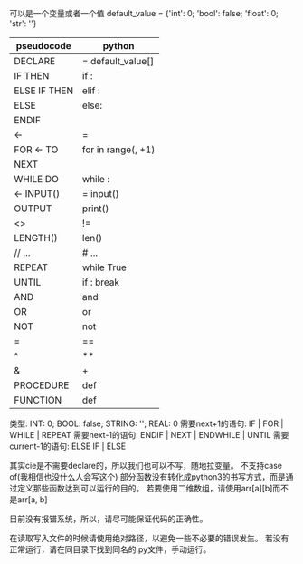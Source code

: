 <variable> 可以是一个变量或者一个值
default_value = {'int': 0; 'bool': false; 'float': 0; 'str': ''}

| pseudocode | python |
| ---------- | ------ |
| DECLARE <variable> <type> | <variable> = default_value[<type>] |
| IF <statement> THEN | if <statement>: |
| ELSE IF <statement> THEN | elif <statement>: |
| ELSE | else: |
| ENDIF | |
| <variable> <- <statement> | <variable> = <statement> |
| FOR <variable> <- <variable> TO <variable> | for <variable> in range(<variable>, <variable>+1) |
| NEXT <variable> | |
| WHILE <statement> DO | while <statement>: |
| <variable> <- INPUT() | <variable> = input() |
| OUTPUT <variable> | print(<variable>) |
| <> | != |
| LENGTH(<variable>) | len(<variable>) |
| // ... | # ... |
| REPEAT | while True |
| UNTIL <statement> | if <statement>: break |
| AND | and |
| OR | or |
| NOT | not |
| = | == |
| ^ | ** |
| & | + |
| PROCEDURE | def |
| FUNCTION | def |


类型: INT: 0; BOOL: false; STRING: ''; REAL: 0
需要next+1的语句: IF | FOR | WHILE | REPEAT
需要next-1的语句: ENDIF | NEXT | ENDWHILE | UNTIL
需要current-1的语句: ELSE IF | ELSE

其实cie是不需要declare的，所以我们也可以不写，随地拉变量。
不支持case of(我相信也没什么人会写这个)
部分函数没有转化成python3的书写方式，而是通过定义那些函数达到可以运行的目的。
若要使用二维数组，请使用arr[a][b]而不是arr[a, b]

目前没有报错系统，所以，请尽可能保证代码的正确性。

在读取写入文件的时候请使用绝对路径，以避免一些不必要的错误发生。
若没有正常运行，请在同目录下找到同名的.py文件，手动运行。
